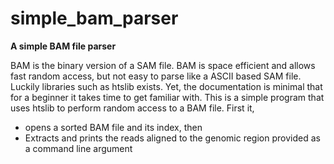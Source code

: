 # simple_bam_parser

**A simple BAM file parser**


BAM is the binary version of a SAM file. BAM is space efficient and allows fast random access, but not easy to parse like a ASCII based SAM file.
Luckily libraries such as htslib exists. Yet, the documentation is minimal that for a beginner it takes time to get familiar with.
This is a simple program that uses htslib to perform random access to a BAM file. First it,
- opens a sorted BAM file and its index,  then
- Extracts and prints the reads aligned to the genomic region  provided as a command line argument

